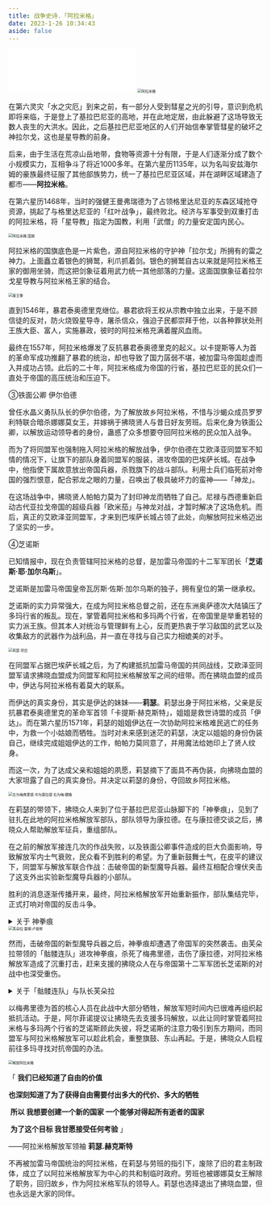 ```yaml
---
title: 战争史诗.「阿拉米格」
date: 2023-1-26 10:34:43
aside: false
---
```


<iframe frameborder="no" border="0" marginwidth="0" marginheight="0" width=50% height=86 src="//music.163.com/outchain/player?type=2&id=864433975&auto=1&height=66"></iframe>



<img src="https://m1.im5i.com/2023/01/29/UG4LyC.png" alt="阿拉米格" style="zoom:50%;" />

在第六灵灾「水之灾厄」到来之前，有一部分人受到彗星之光的引导，意识到危机即将来临，于是登上了基拉巴尼亚的高地，并在此地定居，由此躲避了这场导致无数人丧生的大洪水。因此，之后基拉巴尼亚地区的人们开始信奉掌管彗星的破坏之神拉尔戈，这也是星导教的前身。

后来，由于生活在荒凉山岳地带，食物等资源十分有限，于是人们逐渐分成了数个小规模实力，互相争斗了将近1000多年。在第六星历1135年，以为名叫安兹海尔姆的豪族最终征服了其他部族势力，统一了基拉巴尼亚区域，并在湖畔区域建造了都市——**阿拉米格**。

在第六星历1468年，当时的强健王曼弗瑞德为了占领格里达尼亚的东森区域抢夺资源，挑起了与格里达尼亚的「红叶战争」，最终败北。经济与军事受到双重打击的阿拉米格，将「星导教」指定为国教，利用「武僧」的力量安定国内民心。



<img src="https://m1.im5i.com/2023/01/29/UG40nS.png" alt="阿拉米格 国旗" style="zoom:50%;" />

阿拉米格的国旗底色是一片紫色，源自阿拉米格的守护神「拉尔戈」所拥有的雷之神力。上面矗立着银色的狮鹫，利爪抓着剑。银色的狮鹫自古以来就是阿拉米格王家的御用坐骑，而这把剑象征着用武力统一其他部落的力量。这面国旗象征着拉尔戈星导教与阿拉米格王家的结合。





<img src="https://m1.im5i.com/2023/01/29/UG4EG0.png" alt="废王像" style="zoom:50%;" />

直到1546年，暴君泰奥德里克继位。暴君欲将王权从宗教中独立出来，于是不顾信徒的反对，防火烧毁星导寺，屠杀信众，强迫子民都崇拜于他，以各种罪状处刑王族大臣、富人，实施暴政，彼时的阿拉米格充满着腥风血雨。

最终在1557年，阿拉米格爆发了反抗暴君泰奥德里克的起义。以卡提斯等人为首的革命军成功推翻了暴君的统治，却也导致了国力孱弱不堪，被加雷马帝国趁虚而入并成功占领。此后的二十年，阿拉米格成为帝国的行省，基拉巴尼亚的民众们一直处于帝国的高压统治和压迫下。



③铁面公卿  伊尔伯德

曾任水晶义勇队队长的伊尔伯德，为了解放故乡阿拉米格，不惜与沙蝎众成员罗罗利特联合暗杀娜娜莫女王，并嫁祸于拂晓贤人与昔日好友劳班。后来化身为铁面公卿，以解放运动领导者的身份，蛊惑了众多想要夺回阿拉米格的民众加入战争。

而为了将同盟军也强制拖入阿拉米格的解放战争，伊尔伯德在艾欧泽亚同盟军不知情的情况下，让旗下的部队身着同盟军的服装，进攻帝国的巴埃萨长城。在战争中，他指使下属故意放出帝国兵器，杀戮旗下的战斗部队。利用士兵们临死前对帝国的强烈恨意，配合邪龙之眼的力量，召唤出了极具破坏力的蛮神——「神龙」。

在这场战争中，拂晓贤人帕帕力莫为了封印神龙而牺牲了自己。尼禄与西德重新启动古代亚拉戈帝国的超级兵器「欧米茄」与神龙对战，才暂时解决了这场危机。而后，真正的艾欧泽亚同盟军，才来到巴埃萨长城占领了此处，向解放阿拉米格迈出了坚实的一步。



④芝诺斯

已知情报中，现在负责管辖阿拉米格的总督，是加雷马帝国的十二军军团长「**芝诺斯·耶·加尔乌斯**」。

芝诺斯是加雷马帝国皇帝瓦厉斯·佐斯·加尔乌斯的独子，拥有皇位的第一继承权。

芝诺斯的实力异常强大，在成为阿拉米格总督之前，还在东洲奥萨德次大陆镇压了多玛行省的叛乱。现在，掌管着阿拉米格和多玛两个行省，在帝国里是举重若轻的实力派王族。但其本人对统治与管理鲜有上心，反而更热衷于学习敌国的武艺以及收集敌方的武器作为战利品，并一直在寻找与自己实力相媲美的对手。



<img src="https://m1.im5i.com/2023/01/29/UG4MwB.png" alt="莉瑟 坦白" style="zoom:50%;" />

在同盟军占据巴埃萨长城之后，为了构建抵抗加雷马帝国的共同战线，艾欧泽亚同盟军请求拂晓血盟成为同盟军和阿拉米格解放军之间的纽带。而在拂晓血盟的成员中，伊达与阿拉米格有着莫大的联系。

而伊达的真实身份，其实是伊达的妹妹——**莉瑟**。莉瑟出身于阿拉米格，父亲是反抗暴君泰奥德里克的革命军首领「卡提斯·赫克斯特」，姐姐是救世诗盟的成员「伊达」。而在第六星历1571年，莉瑟的姐姐伊达在一次协助阿拉米格难民逃亡的任务中，为救一个小姑娘而牺牲。当时对未来感到迷茫的莉瑟，决定以姐姐的身份伪装自己，继续完成姐姐伊达的工作，帕帕力莫同意了，并用魔法给她印上了贤人纹身。

而这一次，为了达成父亲和姐姐的夙愿，莉瑟摘下了面具不再伪装，向拂晓血盟的大家坦露了自己的真实身份。并决定以莉瑟的身份，夺回故乡阿拉米格。



<img src="https://m1.im5i.com/2023/01/29/UG48uq.png" alt="左为梅弗里德 中为康拉德 右为梅·娜格" style="zoom:50%;" />

在莉瑟的带领下，拂晓众人来到了位于基拉巴尼亚山脉脚下的「神拳痕」，见到了驻扎在此地的阿拉米格解放军部队，部队领导为康拉德。在与康拉德交谈之后，拂晓众人帮助解放军征兵，重组部队。

在之前的解放军接连几次的作战失败，以及铁面公卿事件造成的巨大负面影响，导致解放军内士气衰败，民众看不到胜利的希望。为了重新鼓舞士气，在皮平的建议下，同盟军与解放军联合作战：击破帝国的新型魔导兵器。最终互相配合埋伏夹击了这支外出实验新型魔导兵器的小部队。

胜利的消息逐渐传播开来，最终，阿拉米格解放军开始重新振作，部队集结完毕，正式打响对帝国的反击斗争。

<details> <summary>关于 神拳痕</summary>
<img src="https://m1.im5i.com/2023/01/29/UG4Tiz.png" alt="神拳痕" style="zoom:50%;" /><br><br>关于「神拳痕」，传说破坏神曾亲自现身于神拳痕，因此这里也是信仰破坏神的星导教信徒的圣地，内有星导教的总部「星导寺」。<br><br>
<img src="https://m1.im5i.com/2023/01/29/UG4kmW.png" alt="破坏神像" style="zoom:50%;" /><br><br>神拳痕内有一座破坏和彗星之神拉尔戈的巨大神像，由星导教的信徒们在经历数个世纪的雕刻，创造出来的这座巨大的破坏神像。由于过于巨大，而没有同「星导寺」一起被暴君摧毁，神像一直傲然耸立至今。<br><br><img src="https://m1.im5i.com/2023/01/29/UG4cTx.png" alt="血雨的训诫" style="zoom:50%;" /><br><br>在破坏神像的脚下的纪念碑上，记载着一位星导教高僧留下的词句：
<b>「门开七天堕泪 血雨狂潮动荡 神拳所及之处 众生皆留痕伤」</b><br><br><img src="https://m1.im5i.com/2023/01/29/UG4Zqs.png" alt="星导寺" style="zoom:50%;" /><br><br>「星导寺」曾经是星导教的总部，武僧的诞生地。星导教的信徒们会来到此处圣地锻炼身体，磨炼武技。然而，当星导寺卷入政治牵连后，在暴君泰奥德里克的命令下已然化为一片火海。
</details>
<img src="https://m1.im5i.com/2023/01/29/UG4hyo.png" alt="芙朵拉·雷姆·卢普斯" style="zoom:50%;" />

然而，击破帝国的新型魔导兵器之后，神拳痕却遭遇了帝国军的突然袭击。由芙朵拉带领的「骷髅连队」进攻神拳痕，杀死了梅弗里德，击伤了康拉德，对阿拉米格解放军造成了沉重打击，赶来支援的拂晓众人在与帝国第十二军军团长芝诺斯的对战中也深受重伤。

<details> <summary>关于「骷髅连队」与队长芙朵拉</summary>
「骷髅连队」归属于帝国，是协助进行镇压的部队。在二十年前，阿拉米格被帝国攻占，一部分有权阶级率先服从帝国的统治并得到了市民权，他们的孩子就是现在的「骷髅连队」的成员，所以其中大部分成员出身于阿拉米格。在帝国社会，没有市民权的阶级被称作「安」，是最底层的存在。但事实上，即使拥有市民权，以阿拉米格的出身，在帝国内部也常常遭受着正统加雷马人的歧视。<br><br>芙朵拉·雷姆·卢普斯是骷髅连队的千夫长，出生于阿拉米格，且出生之时阿拉米格就已经被加雷马帝国所占领。芙朵拉从小接受帝国式教育，却被帝国人骂作「蛮族」，被阿拉米格人骂作「卖国贼」。但是她并没有放弃，仍然在和同伴一起探索生存的道路。她心中有着一个单纯的愿望，那便是阿拉米格人被加雷马主流社会所接受。相比解放独立，芙朵拉觉得和帝国的联合协作才是她的同胞唯一的希望。为此，她不惜忠诚于帝国，不断往上爬，拥有市民权之后加入骷髅连队，芙朵拉以为这样做能给同胞带来自由，然而却只能看着同胞们在战火中牺牲。<br><br>在后话中，可以得知芙朵拉就是伊达曾经舍身拯救的女孩。伊达曾告诉她：「活下去，好好活着，总有一天……会看到希望的。」至今芙朵拉仍不理解伊达口中的希望为何物，不过她发誓要活下去并相信总有一天，她会用那时被救下来的这条命实现她们之间的约定。<br><br>
</details>

以梅弗里德为首的核心人员在此战中大部分牺牲，解放军短时间内已很难再组织起抵抗活动。于是，阿尔菲诺提议让拂晓先去支援多玛解放，以此让同时掌管着阿拉米格与多玛两个行省的芝诺斯顾此失彼，将芝诺斯的注意力吸引到东方期间，而同盟军与阿拉米格解放军可以趁此机会，重整旗鼓、东山再起。于是，拂晓众人启程前往多玛寻找对抗帝国的办法。




<img src="https://m1.im5i.com/2023/01/29/UG4VpD.png" alt="解放阿拉米格" style="zoom:50%;" />

「     **我们已经知道了自由的价值**

​        **也深刻知道了为了获得自由需要付出多大的代价、多大的牺牲**

​        **所以 我想要创建一个新的国家 一个能够对得起所有逝者的国家**

​        **为了这个目标 我甘愿接受任何考验**                                                            」

   ——阿拉米格解放军领袖      **莉瑟.赫克斯特**



不再被加雷马帝国统治的阿拉米格，在莉瑟与劳班的指引下，废除了旧的君主制政体，成立了以阿拉米格解放军为中心的共和制临时政府。劳班也被娜娜莫女王解除了职务，回归故乡，作为阿拉米格军队的领导人。莉瑟也选择退出了拂晓血盟，但也永远是大家的同伴。